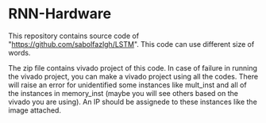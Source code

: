 # RNN-Hardware
This repository contains source code of "https://github.com/sabolfazlgh/LSTM".
This code can use different size of words.

The zip file contains vivado project of this code. In case of failure in running the vivado project, you can make a vivado project using all the codes. 
There will raise an error for unidentified some instances like mult_inst and all of the instances in memory_inst (maybe you will see others based on the vivado you are using). An IP should be assignede to these instances like the image attached.

